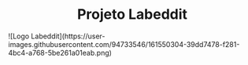 <h1 align="center"> Projeto Labeddit </h1>
![Logo Labeddit](https://user-images.githubusercontent.com/94733546/161550304-39dd7478-f281-4bc4-a768-5be261a01eab.png)
